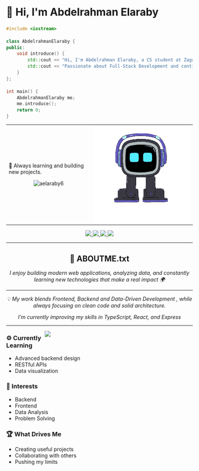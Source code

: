 # 👋 Hi, I'm Abdelrahman Elaraby

```cpp
#include <iostream>

class AbdelrahmanElaraby {
public:
    void introduce() {
        std::cout << "Hi, I'm Abdelrahman Elaraby, a CS student at Zagazig University.\n";
        std::cout << "Passionate about Full-Stack Development and continuous learning.\n";
    }
};

int main() {
    AbdelrahmanElaraby me;
    me.introduce();
    return 0;
}
```

<div align="center">
  <table>
    <tr>
      <td>
        <p>
          🚀 Always learning and building new projects.<br>
        </p>
        <p align="center">
          <img src="https://komarev.com/ghpvc/?username=aelaraby6&label=Profile%20views&color=0e75b6&style=flat" alt="aelaraby6" />
        </p>
      </td>
      <td>
        <img src="https://raw.githubusercontent.com/aelaraby6/aelaraby6/main/Robot.gif" width="400px">
      </td>
    </tr>
  </table>
</div>

<div align="center">
  <a href="https://www.linkedin.com/in/abdelrahman-elaraby-a06a492a5/" target="_blank">
    <img src="https://img.shields.io/badge/LinkedIn-0A66C2?style=for-the-badge&logo=linkedin&logoColor=white" />
  </a>
  <a href="https://codeforces.com/profile/aelaraby_ae" target="_blank">
    <img src="https://img.shields.io/badge/Codeforces-1F8ACB?style=for-the-badge&logo=codeforces&logoColor=white" />
  </a>
  <a href="https://leetcode.com/u/aelaraby2/" target="_blank">
    <img src="https://img.shields.io/badge/LeetCode-FFA116?style=for-the-badge&logo=leetcode&logoColor=black" />
  </a>
  <a href="https://www.hackerrank.com/profile/abdelrahman_ela4" target="_blank">
    <img src="https://img.shields.io/badge/HackerRank-2EC866?style=for-the-badge&logo=hackerrank&logoColor=white" />
  </a>
</div>

---

<h2 align="center">📂 ABOUTME.txt</h2>

<p align="center">
  <em>I enjoy building modern web applications, analyzing data, and constantly learning new technologies that make a real impact 🌍</em>
</p>

---

<p align="center">
  <em>💡 My work blends Frontend, Backend and Data-Driven Development , while always focusing on  clean code  and solid architecture.  
</em>
</p>

<p align="center">
  <em> I’m currently improving my skills in TypeScript, React, and Express  
</em>
</p>

---


<img src="https://media.tenor.com/ySTESf7LGvUAAAAi/detective-conan.gif" align="right" width="400" />

### ⚙️ Currently Learning
- Advanced backend design
- RESTful APIs
- Data visualization

### 💭 Interests
- Backend
- Frontend
- Data Analysis
- Problem Solving

### 🏆 What Drives Me
- Creating useful projects
- Collaborating with others
- Pushing my limits
